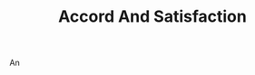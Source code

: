 ---
title: Accord And Satisfaction
letter: A
permalink: "/definitions/accord-and-satisfaction.html"
body: An
published_at: '2018-07-07'
layout: post
---